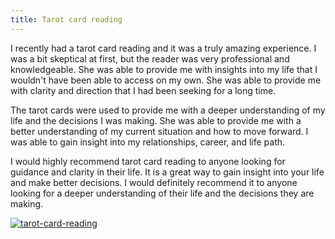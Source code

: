 ```yaml
---
title: Tarot card reading
---
```


I recently had a tarot card reading and it was a truly amazing experience. I was a bit skeptical at first, but the reader was very professional and knowledgeable. She was able to provide me with insights into my life that I wouldn't have been able to access on my own. She was able to provide me with clarity and direction that I had been seeking for a long time.

The tarot cards were used to provide me with a deeper understanding of my life and the decisions I was making. She was able to provide me with a better understanding of my current situation and how to move forward. I was able to gain insight into my relationships, career, and life path.

I would highly recommend tarot card reading to anyone looking for guidance and clarity in their life. It is a great way to gain insight into your life and make better decisions. I would definitely recommend it to anyone looking for a deeper understanding of their life and the decisions they are making.

[![tarot-card-reading](<https://dabuttonfactory.com/button.png?t=CHECK+SERVICE&f=Noto+Sans-Bold&ts=26&tc=fff&hp=45&vp=20&c=11&bgt=unicolored&bgc=4bd42f>)](<https://www.bark.com/?a_aid=5d2d0e83cdc39>)